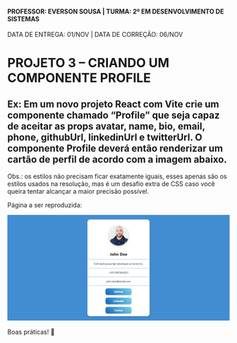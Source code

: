 #### PROFESSOR: EVERSON SOUSA | TURMA: 2º EM DESENVOLVIMENTO DE SISTEMAS

DATA DE ENTREGA: 01/NOV | DATA DE CORREÇÃO: 06/NOV
# PROJETO 3 – CRIANDO UM COMPONENTE PROFILE

## Ex: Em um novo projeto React com Vite crie um componente chamado “Profile” que seja capaz de aceitar as props avatar, name, bio, email, phone, githubUrl, linkedinUrl e twitterUrl. O componente Profile deverá então renderizar um cartão de perfil de acordo com a imagem abaixo.

Obs.: os estilos não precisam ficar exatamente iguais, esses apenas são os estilos usados na resolução, mas é um desafio extra de CSS caso você queira tentar alcançar a maior precisão possível.

Página a ser reproduzida:

<img src="./exercicio-3.png">

Boas práticas! :call_me_hand:
